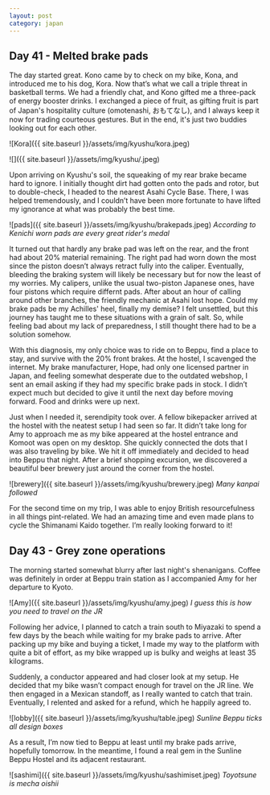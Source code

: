 ```yaml
---
layout: post
category: japan
---
```


<a id="day-41"></a>

## Day 41 - Melted brake pads 

The day started great. Kono came by to check on my bike, Kona, and introduced me to his dog, Kora. Now that’s what we call a triple threat in basketball terms. We had a friendly chat, and Kono gifted me a three-pack of energy booster drinks. I exchanged a piece of fruit, as gifting fruit is part of Japan's hospitality culture (omotenashi, おもてなし), and I always keep it now for trading courteous gestures. But in the end, it's just two buddies looking out for each other.

![Kora]({{ site.baseurl }}/assets/img/kyushu/kora.jpeg)

![]({{ site.baseurl }}/assets/img/kyushu/.jpeg)

Upon arriving on Kyushu's soil, the squeaking of my rear brake became hard to ignore. I initially thought dirt had gotten onto the pads and rotor, but to double-check, I headed to the nearest Asahi Cycle Base. There, I was helped tremendously, and I couldn’t have been more fortunate to have lifted my ignorance at what was probably the best time.

![pads]({{ site.baseurl }}/assets/img/kyushu/brakepads.jpeg)
*According to Kenichi worn pads are every great rider's medal*

It turned out that hardly any brake pad was left on the rear, and the front had about 20% material remaining. The right pad had worn down the most since the piston doesn’t always retract fully into the caliper. Eventually, bleeding the braking system will likely be necessary but for now the least of my worries. My calipers, unlike the usual two-piston Japanese ones, have four pistons which require differnt pads. After about an hour of calling around other branches, the friendly mechanic at Asahi lost hope. Could my brake pads be my Achilles' heel, finally my demise? I felt unsettled, but this journey has taught me to these situations with a grain of salt. So, while feeling bad about my lack of preparedness, I still thought there had to be a solution somehow.

With this diagnosis, my only choice was to ride on to Beppu, find a place to stay, and survive with the 20% front brakes. At the hostel, I scavenged the internet. My brake manufacturer, Hope, had only one licensed partner in Japan, and feeling somewhat desperate due to the outdated webshop, I sent an email asking if they had my specific brake pads in stock. I didn’t expect much but decided to give it until the next day before moving forward. Food and drinks were up next.

Just when I needed it, serendipity took over. A fellow bikepacker arrived at the hostel with the neatest setup I had seen so far. It didn’t take long for Amy to approach me as my bike appeared at the hostel entrance and Komoot was open on my desktop. She quickly connected the dots that I was also traveling by bike. We hit it off immediately and decided to head into Beppu that night. After a brief shopping excursion, we discovered a beautiful beer brewery just around the corner from the hostel.

![brewery]({{ site.baseurl }}/assets/img/kyushu/brewery.jpeg)
*Many kanpai followed*

For the second time on my trip, I was able to enjoy British resourcefulness in all things pint-related. We had an amazing time and even made plans to cycle the Shimanami Kaido together. I’m really looking forward to it!


## Day 43 - Grey zone operations 

The morning started somewhat blurry after last night's shenanigans. Coffee was definitely in order at Beppu train station as I accompanied Amy for her departure to Kyoto.

![Amy]({{ site.baseurl }}/assets/img/kyushu/amy.jpeg)
*I guess this is how you need to travel on the JR*

Following her advice, I planned to catch a train south to Miyazaki to spend a few days by the beach while waiting for my brake pads to arrive. After packing up my bike and buying a ticket, I made my way to the platform with quite a bit of effort, as my bike wrapped up is bulky and weighs at least 35 kilograms.

Suddenly, a conductor appeared and had closer look at my setup. He decided that my bike wasn’t compact enough for travel on the JR line. We then engaged in a Mexican standoff, as I really wanted to catch that train. Eventually, I relented and asked for a refund, which he happily agreed to.

![lobby]({{ site.baseurl }}/assets/img/kyushu/table.jpeg)
*Sunline Beppu ticks all design boxes*

As a result, I’m now tied to Beppu at least until my brake pads arrive, hopefully tomorrow. In the meantime, I found a real gem in the Sunline Beppu Hostel and its adjacent restaurant.

![sashimi]({{ site.baseurl }}/assets/img/kyushu/sashimiset.jpeg)
*Toyotsune is mecha oishii*
